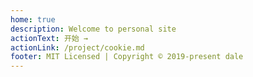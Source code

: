 ```yaml
---
home: true
description: Welcome to personal site
actionText: 开始 →
actionLink: /project/cookie.md
footer: MIT Licensed | Copyright © 2019-present dale
---
```

